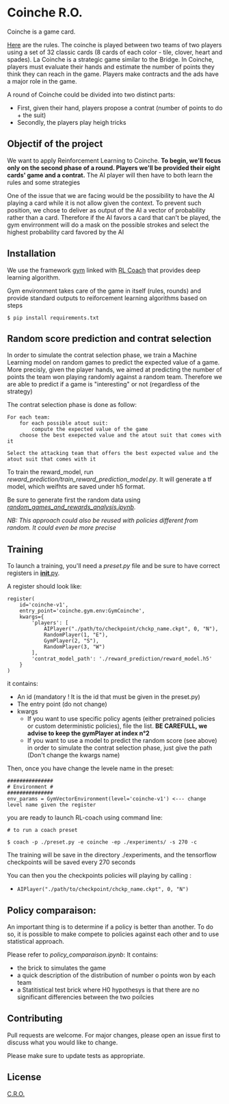 # Coinche R.O.

Coinche is a game card.

[Here](https://ibelote.com/en/rules-coinche.php) are the rules. The coinche is played between two teams of two players using a set of 32 classic cards (8 cards of each color - tile, clover, heart and spades). La Coinche is a strategic game similar to the Bridge. In Coinche, players must evaluate their hands and estimate the number of points they think they can reach in the game. Players make contracts and the ads have a major role in the game.

A round of Coinche could be divided into two distinct parts:
- First, given their hand, players propose a contrat (number of points to do + the suit)
- Secondly, the players play heigh tricks



## Objectif of the project

We want to apply Reinforcement Learning to Coinche. **To begin, we'll focus only on the second phase of a round. 
Players we'll be provided their eight cards' game and a contrat.**
The AI player will then have to both learn the rules and some strategies

One of the issue that we are facing would be the possibility to have the AI playing a card while it is not allow given 
the context. To prevent such position, we chose to deliver as output of the AI a vector of probability rather than a card. 
Therefore if the AI favors a card that can't be played, the gym envirronment will do a mask on the possible strokes and 
select the highest probability card favored by the AI


## Installation


We use the framework [gym](http://gym.openai.com/docs/) linked with [RL Coach](http://gym.openai.com/docs/) that provides deep learning algorithm.

Gym environment takes care of the game in itself (rules, rounds) and provide standard outputs to reiforcement learning algorithms based on steps
```
$ pip install requirements.txt
```

## Random score prediction and contrat selection

In order to simulate the contrat selection phase, we train a Machine Learning model on random games to predict the expected 
value of a game.
More precisly, given the player hands, we aimed at predicting the number of points the team won playing randomly against
a random team. Therefore we are able to predict if a game is "interesting" or not (regardless of the strategy)

The contrat selection phase is done as follow:
```
For each team:
    for each possible atout suit:
        compute the expected value of the game
    choose the best exepected value and the atout suit that comes with it

Select the attacking team that offers the best expected value and the atout suit that comes with it
```

 
To train the reward_model, run *_reward_prediction/train_reward_prediction_model.py_*.
It will generate a tf model, which weifhts are saved under h5 format.

Be sure to generate first the random data using [*_random_games_and_rewards_analysis.ipynb_*](https://github.com/EricPicot/gym-coinche/tree/master/reward_prediction).
 
*_NB: This approach could also be reused with policies different from random. It could even be more precise_*



## Training

To launch a training, you'll need a *_preset.py_* file and be sure to have correct registers in 
[__init__.py](https://github.com/EricPicot/gym-coinche/blob/master/coinche/gym/__init__.py).

A register should look like:
```
register(
    id='coinche-v1',
    entry_point='coinche.gym.env:GymCoinche',
    kwargs={
        'players': [
            AIPlayer("./path/to/checkpoint/chckp_name.ckpt", 0, "N"),
            RandomPlayer(1, "E"),
            GymPlayer(2, "S"),
            RandomPlayer(3, "W")
        ],
        'contrat_model_path': './reward_prediction/reward_model.h5'
    }
)
```
it contains:
- An id (mandatory ! It is the id that must be given in the preset.py)
- The entry point (do not change)
- kwargs
    - If you want to use specific policy agents (either pretrained policies or custom deterministic policies), file the 
    list. **BE CAREFULL, we  advise to keep the gymPlayer at index n°2**
    - If you want to use a model to predict the random score (see above) in order to simulate the contrat selection 
    phase, just give the path (Don't change the kwargs name)
    
Then, once you have change the levele name in the preset:
```
###############
# Environment #
###############
env_params = GymVectorEnvironment(level='coinche-v1') <--- change level name given the register
```
 you are ready to launch RL-coach using command line:
```
# to run a coach preset

$ coach -p ./preset.py -e coinche -ep ./experiments/ -s 270 -c
```

The training will be save in the directory ./experiments, and the tensorflow checkpoints will be saved every 270 seconds

You can then you the checkpoints policies will playing by calling :
 - ```AIPlayer("./path/to/checkpoint/chckp_name.ckpt", 0, "N")```


## Policy comparaison:

An important thing is to determine if a policy is better than another.
To do so, it is possible to make compete to policies against each other and to use statistical approach.

Please refer to *_policy_comparaison.ipynb_*:
It contains:
- the brick to simulates the game
- a quick description of the distribution of number o points won by each team
- a Statitistical test brick where H0 hypothesys is that there are no significant differencies between the two poilcies
## Contributing
Pull requests are welcome. For major changes, please open an issue first to discuss what you would like to change.

Please make sure to update tests as appropriate.

## License
[C.R.O.](https://fr.wikipedia.org/wiki/Coinche)

